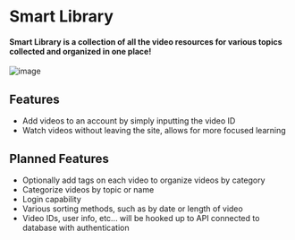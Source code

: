 # Smart Library

#### Smart Library is a collection of all the video resources for various topics collected and organized in one place!
![image](https://user-images.githubusercontent.com/90881175/197888425-a853087c-adbe-45f5-aace-c479cd0c22fb.png)

## Features
- Add videos to an account by simply inputting the video ID
- Watch videos without leaving the site, allows for more focused learning

## Planned Features

- Optionally add tags on each video to organize videos by category
- Categorize videos by topic or name
- Login capability
- Various sorting methods, such as by date or length of video
- Video IDs, user info, etc... will be hooked up to API connected to database with authentication

